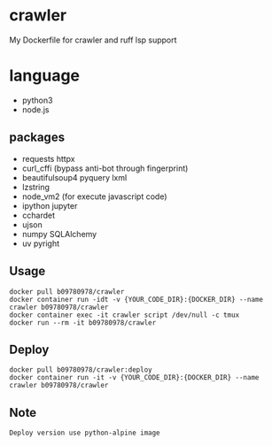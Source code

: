 # crawler
My Dockerfile for crawler and ruff lsp support

# language
- python3
- node.js

## packages
- requests httpx
- curl_cffi (bypass anti-bot through fingerprint)
- beautifulsoup4 pyquery lxml
- lzstring
- node_vm2 (for execute javascript code)
- ipython jupyter
- cchardet
- ujson
- numpy SQLAlchemy
- uv pyright

## Usage
    docker pull b09780978/crawler
    docker container run -idt -v {YOUR_CODE_DIR}:{DOCKER_DIR} --name crawler b09780978/crawler
    docker container exec -it crawler script /dev/null -c tmux
    docker run --rm -it b09780978/crawler

## Deploy
    docker pull b09780978/crawler:deploy
    docker container run -it -v {YOUR_CODE_DIR}:{DOCKER_DIR} --name crawler b09780978/crawler
    
## Note
    Deploy version use python-alpine image
